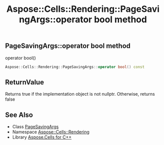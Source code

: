 ﻿---
title: Aspose::Cells::Rendering::PageSavingArgs::operator bool method
linktitle: operator bool
second_title: Aspose.Cells for C++ API Reference
description: 'Aspose::Cells::Rendering::PageSavingArgs::operator bool method. operator bool() in C++.'
type: docs
weight: 400
url: /cpp/aspose.cells.rendering/pagesavingargs/operator_bool/
---
## PageSavingArgs::operator bool method


operator bool()

```cpp
Aspose::Cells::Rendering::PageSavingArgs::operator bool() const
```


## ReturnValue

Returns true if the implementation object is not nullptr. Otherwise, returns false

## See Also

* Class [PageSavingArgs](../)
* Namespace [Aspose::Cells::Rendering](../../)
* Library [Aspose.Cells for C++](../../../)
